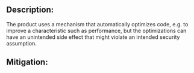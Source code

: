 ## Description:

The product uses a mechanism that automatically optimizes code, e.g. to improve a characteristic such as performance, but the optimizations can have an unintended side effect that might violate an intended security assumption.



## Mitigation:

